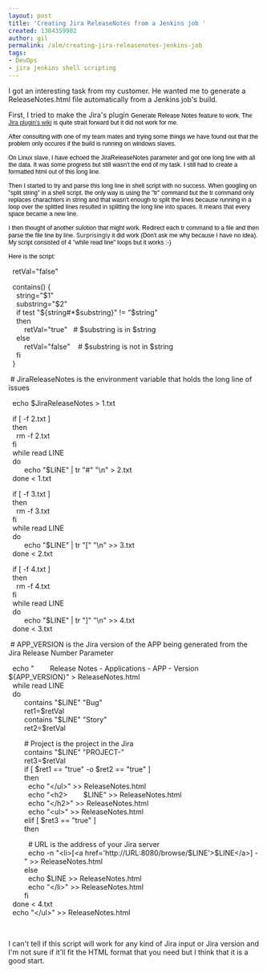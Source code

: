 ```yaml
---
layout: post
title: 'Creating Jira ReleaseNotes from a Jenkins job '
created: 1384359902
author: gil
permalink: /alm/creating-jira-releasenotes-jenkins-job
tags:
- DevOps
- jira jenkins shell scripting
---
```

<p>I got an interesting task from my customer. He wanted me to generate a ReleaseNotes.html file automatically from a Jenkins job&#39;s build.</p>

<p>First, I tried to make the Jira&#39;s plugin&nbsp;<span style="color: rgb(0, 0, 0); font-family: Verdana, Helvetica, 'sans serif'; font-size: 11px; line-height: normal;"><span style="font-size:12px;">Generate Release Notes feature to work. The <a href="https://wiki.jenkins-ci.org/display/JENKINS/JIRA+Plugin">Jira plugin&#39;s wiki</a>&nbsp;is quite strait forward but it did not work for me.</span></span></p>

<p><span style="color: rgb(0, 0, 0); font-family: Verdana, Helvetica, 'sans serif'; font-size: 11px; line-height: normal;"><span style="font-size:12px;">After consulting with one of my team mates and trying some things we have found out that the problem only occures if the build is running on windows slaves.</span></span></p>

<p><span style="color: rgb(0, 0, 0); font-family: Verdana, Helvetica, 'sans serif'; font-size: 11px; line-height: normal;"><span style="font-size:12px;">On Linux slave, I have echoed the JiraReleaseNotes parameter and got one long line with all the data. It was some progress but still wasn&#39;t the end of my task. I still had to create a formatted html out of this long line.</span></span></p>

<p><span style="color: rgb(0, 0, 0); font-family: Verdana, Helvetica, 'sans serif'; font-size: 11px; line-height: normal;"><span style="font-size:12px;">Then I started to try and parse this long line in shell script with no success. When googling on &quot;split string&quot; in a shell script, the only way is using the &quot;tr&quot; command but the tr command only replaces charachters in string and that wasn&#39;t enough to split the lines because running in a loop over the splitted lines resulted in splitting the long line into spaces. It means that every space became a new line.&nbsp;</span></span></p>

<p><span style="color: rgb(0, 0, 0); font-family: Verdana, Helvetica, 'sans serif'; font-size: 11px; line-height: normal;"><span style="font-size:12px;">I then thought of&nbsp;another sulotion that might work. Redirect each tr command to a file and then parse the file line by line. </span></span><span style="font-size:12px;">Surprisingly</span><span style="color: rgb(0, 0, 0); font-family: Verdana, Helvetica, 'sans serif'; font-size: 11px; line-height: normal;"><span style="font-size:12px;">&nbsp;it did work (Don&#39;t ask me why because I have no idea). My script consisted of 4 &quot;while read line&quot; loops but it works&nbsp;:-)</span></span></p>

<p><span style="color: rgb(0, 0, 0); font-family: Verdana, Helvetica, 'sans serif'; font-size: 11px; line-height: normal;"><span style="font-size:12px;">Here is the script:</span></span></p>

<p>&nbsp; retVal=&quot;false&quot;</p>

<p>&nbsp; contains() {<br />
&nbsp; &nbsp; string=&quot;$1&quot;<br />
&nbsp; &nbsp; substring=&quot;$2&quot;<br />
&nbsp; &nbsp; if test &quot;${string#*$substring}&quot; != &quot;$string&quot;<br />
&nbsp; &nbsp; then<br />
&nbsp; &nbsp; &nbsp; &nbsp; retVal=&quot;true&quot; &nbsp; # $substring is in $string<br />
&nbsp; &nbsp; else<br />
&nbsp; &nbsp; &nbsp; &nbsp; retVal=&quot;false&quot; &nbsp; &nbsp;# $substring is not in $string<br />
&nbsp; &nbsp; fi<br />
&nbsp; }</p>

<p>&nbsp;#&nbsp;JiraReleaseNotes is the environment variable that holds the long line of issues</p>

<p>&nbsp; echo $JiraReleaseNotes &gt; 1.txt</p>

<p>&nbsp; if [ -f 2.txt ]<br />
&nbsp; then<br />
&nbsp; &nbsp; rm -f 2.txt<br />
&nbsp; fi<br />
&nbsp; while read LINE<br />
&nbsp; do<br />
&nbsp; &nbsp; &nbsp; &nbsp; echo &quot;$LINE&quot; | tr &quot;#&quot; &quot;\n&quot; &gt; 2.txt<br />
&nbsp; done &lt; 1.txt</p>

<p>&nbsp; if [ -f 3.txt ]<br />
&nbsp; then<br />
&nbsp; &nbsp; rm -f 3.txt<br />
&nbsp; fi<br />
&nbsp; while read LINE<br />
&nbsp; do<br />
&nbsp; &nbsp; &nbsp; &nbsp; echo &quot;$LINE&quot; | tr &quot;[&quot; &quot;\n&quot; &gt;&gt; 3.txt<br />
&nbsp; done &lt; 2.txt</p>

<p>&nbsp; if [ -f 4.txt ]<br />
&nbsp; then<br />
&nbsp; &nbsp; rm -f 4.txt<br />
&nbsp; fi<br />
&nbsp; while read LINE<br />
&nbsp; do<br />
&nbsp; &nbsp; &nbsp; &nbsp; echo &quot;$LINE&quot; | tr &quot;]&quot; &quot;\n&quot; &gt;&gt; 4.txt<br />
&nbsp; done &lt; 3.txt</p>

<p>&nbsp;# APP_VERSION is the Jira version of the APP being generated from the Jira Release Number Parameter</p>

<p>&nbsp; echo &quot; &nbsp; &nbsp; &nbsp; &nbsp;Release Notes - Applications - APP - Version ${APP_VERSION}&quot; &gt; ReleaseNotes.html<br />
&nbsp; while read LINE<br />
&nbsp; do<br />
&nbsp; &nbsp; &nbsp; &nbsp; contains &quot;$LINE&quot; &quot;Bug&quot;<br />
&nbsp; &nbsp; &nbsp; &nbsp; ret1=$retVal<br />
&nbsp; &nbsp; &nbsp; &nbsp; contains &quot;$LINE&quot; &quot;Story&quot;<br />
&nbsp; &nbsp; &nbsp; &nbsp; ret2=$retVal</p>

<p>&nbsp; &nbsp; &nbsp; &nbsp; # Project is the project in the Jira<br />
&nbsp; &nbsp; &nbsp; &nbsp; contains &quot;$LINE&quot; &quot;PROJECT-&quot;<br />
&nbsp; &nbsp; &nbsp; &nbsp; ret3=$retVal<br />
&nbsp; &nbsp; &nbsp; &nbsp; if [ $ret1 == &quot;true&quot; -o $ret2 == &quot;true&quot; ]<br />
&nbsp; &nbsp; &nbsp; &nbsp; then<br />
&nbsp; &nbsp; &nbsp; &nbsp; &nbsp; echo &quot;&lt;/ul&gt;&quot; &gt;&gt; ReleaseNotes.html<br />
&nbsp; &nbsp; &nbsp; &nbsp; &nbsp; echo &quot;&lt;h2&gt; &nbsp; &nbsp; &nbsp; &nbsp;$LINE&quot; &gt;&gt; ReleaseNotes.html<br />
&nbsp; &nbsp; &nbsp; &nbsp; &nbsp; echo &quot;&lt;/h2&gt;&quot; &gt;&gt; ReleaseNotes.html<br />
&nbsp; &nbsp; &nbsp; &nbsp; &nbsp; echo &quot;&lt;ul&gt;&quot; &gt;&gt; ReleaseNotes.html<br />
&nbsp; &nbsp; &nbsp; &nbsp; elif [ $ret3 == &quot;true&quot; ]<br />
&nbsp; &nbsp; &nbsp; &nbsp; then</p>

<p>&nbsp; &nbsp; &nbsp; &nbsp; &nbsp; # URL is the address of your Jira server<br />
&nbsp; &nbsp; &nbsp; &nbsp; &nbsp; echo -n &quot;&lt;li&gt;[&lt;a href=&#39;http://URL:8080/browse/$LINE&#39;&gt;$LINE&lt;/a&gt;] - &nbsp; &nbsp; &nbsp; &nbsp; &quot; &gt;&gt; ReleaseNotes.html<br />
&nbsp; &nbsp; &nbsp; &nbsp; else<br />
&nbsp; &nbsp; &nbsp; &nbsp; &nbsp; echo $LINE &gt;&gt; ReleaseNotes.html<br />
&nbsp; &nbsp; &nbsp; &nbsp; &nbsp; echo &quot;&lt;/li&gt;&quot; &gt;&gt; ReleaseNotes.html<br />
&nbsp; &nbsp; &nbsp; &nbsp; fi<br />
&nbsp; done &lt; 4.txt<br />
&nbsp; echo &quot;&lt;/ul&gt;&quot; &gt;&gt; ReleaseNotes.html</p>

<p>&nbsp;</p>

<p>I can&#39;t tell if this script will work for any kind of Jira input or Jira version and I&#39;m not sure if it&#39;ll fit the HTML format that you need but I think that it is a good start.</p>
